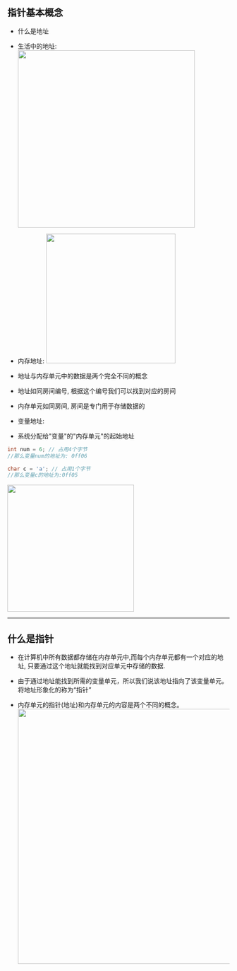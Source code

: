 ## 指针基本概念

- 什么是地址
+ 生活中的地址:
  <img src="https://img-blog.csdnimg.cn/img_convert/9485373b7cb46f41f6c996303419ba4c.png" title="" alt="" width="401">

+ 内存地址:
  <img src="https://img-blog.csdnimg.cn/img_convert/e46d975be9e95178136726209b2c237f.png" title="" alt="" width="293">
- 地址与内存单元中的数据是两个完全不同的概念
+ 地址如同房间编号, 根据这个编号我们可以找到对应的房间

+ 内存单元如同房间, 房间是专门用于存储数据的
- 变量地址:
+ 系统分配给"变量"的"内存单元"的起始地址

```c
int num = 6; // 占用4个字节
//那么变量num的地址为: 0ff06

char c = 'a'; // 占用1个字节
//那么变量c的地址为:0ff05
```

<img src="https://img-blog.csdnimg.cn/img_convert/13eb965757dd130d813a953506335b89.png" title="" alt="" width="287">

---

## 什么是指针

- 在计算机中所有数据都存储在内存单元中,而每个内存单元都有一个对应的地址, 只要通过这个地址就能找到对应单元中存储的数据. 

- 由于通过地址能找到所需的变量单元，所以我们说该地址指向了该变量单元。将地址形象化的称为“指针”

- 内存单元的指针(地址)和内存单元的内容是两个不同的概念。
  <img src="https://img-blog.csdnimg.cn/img_convert/540000371e0da0fb105248642ef9db24.png" title="" alt="" width="577">